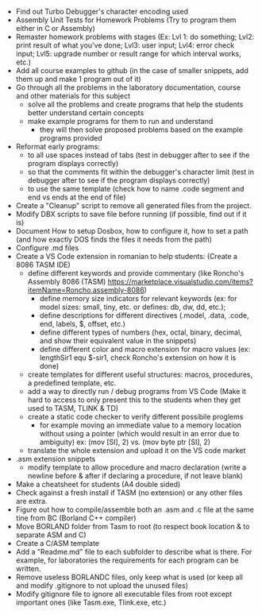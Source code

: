 - Find out Turbo Debugger's character encoding used
- Assembly Unit Tests for Homework Problems (Try to program them either in C or Assembly)
- Remaster homework problems with stages (Ex: Lvl 1: do something; Lvl2: print result of what you've done; Lvl3: user input; Lvl4: error check input; Lvl5: upgrade number or result range for which interval works, etc.)
- Add all course examples to github (in the case of smaller snippets, add them up and make 1 program out of it)
- Go through all the problems in the laboratory documentation, course and other materials for this subject
    - solve all the problems and create programs that help the students better understand certain concepts
    - make example programs for them to run and understand
        - they will then solve proposed problems based on the example programs provided
- Reformat early programs:
    - to all use spaces instead of tabs (test in debugger after to see if the program displays correctly)
    - so that the comments fit within the debugger's character limit (test in debugger after to see if the program displays correctly)
    - to use the same template (check how to name .code segment and end vs ends at the end of file)
- Create a "Cleanup" script to remove all generated files from the project.
- Modify DBX scripts to save file before running (if possible, find out if it is)
- Document How to setup Dosbox, how to configure it, how to set a path (and how exactly DOS finds the files it needs from the path)
- Configure .md files
- Create a VS Code extension in romanian to help students: (Create a 8086 TASM IDE)
    - define different keywords and provide commentary (like Roncho's Assembly 8086 (TASM) https://marketplace.visualstudio.com/items?itemName=Roncho.assembly-8086)
        - define memory size indicators for relevant keywords (ex: for model sizes: small, tiny, etc. or defines: db, dw, dd, etc.);
        - define descriptions for different directives (.model, .data, .code, end, labels, $, offset, etc.)
        - define different types of numbers (hex, octal, binary, decimal, and show their equivalent value in the snippets)
        - define different color and macro extension for macro values (ex: lengthSir1 equ $-sir1, check Roncho's extension on how it is done)
    - create templates for different useful structures: macros, procedures, a predefined template, etc.
    - add a way to directly run / debug programs from VS Code (Make it hard to access to only present this to the students when they get used to TASM, TLINK & TD)
    - create a static code checker to verify different possibile proglems
        - for example moving an immediate value to a memory location without using a pointer (which would result in an error due to ambiguity)
          ex: (mov [SI], 2) vs. (mov byte ptr [SI], 2)
    - translate the whole extension and upload it on the VS code market
- .asm extension snippets
    - modify template to allow procedure and macro declaration (write a newline before & after if declaring a procedure, if not leave blank)
- Make a cheatsheet for students (A4 double sided)
- Check against a fresh install if TASM (no extension) or any other files are extra.
- Figure out how to compile/assemble both an .asm and .c file at the same tine from BC (Borland C++ compiler)
- Move BORLAND folder from Tasm to root (to respect book location & to separate ASM and C)
- Create a C/ASM template
- Add a "Readme.md" file to each subfolder to describe what is there. For example, for laboratories the requirements for each program can be written.
- Remove useless BORLANDC files, only keep what is used (or keep all and modify .gitignore to not upload the unused files)
- Modify gitignore file to ignore all executable files from root except important ones (like Tasm.exe, Tlink.exe, etc.)
